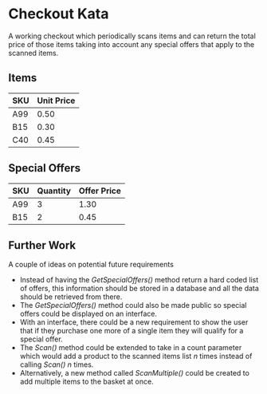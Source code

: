 # Checkout Kata

A working checkout which periodically scans items and can return the total price of those items taking into account any special offers that apply to the scanned items.

## Items
| SKU | Unit Price |
|---|---|
| A99 | 0.50 |
| B15 | 0.30 |
| C40 | 0.45 |

## Special Offers
| SKU | Quantity | Offer Price |
|---|---|---|
| A99 | 3 | 1.30 |
| B15 | 2 | 0.45 |

## Further Work
A couple of ideas on potential future requirements
- Instead of having the *GetSpecialOffers()* method return a hard coded list of offers, this information should be stored in a database and all the data should be retrieved from there.
- The *GetSpecialOffers()* method could also be made public so special offers could be displayed on an interface.
- With an interface, there could be a new requirement to show the user that if they purchase one more of a single item they will qualify for a special offer.
- The *Scan()* method could be extended to take in a count parameter which would add a product to the scanned items list *n* times instead of calling *Scan() n* times.
- Alternatively, a new method called *ScanMultiple()* could be created to add multiple items to the basket at once.
